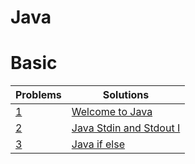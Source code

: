 # Java

# Basic

| Problems                                                                   | Solutions                               |
| -------------------------------------------------------------------------- | --------------------------------------- |
| [1](https://www.hackerrank.com/challenges/welcome-to-java/problem)         | [Welcome to Java](welcome-to-java)      |
| [2](https://www.hackerrank.com/challenges/java-stdin-and-stdout-1/problem) | [Java Stdin and Stdout I](stdin-stdout) |
| [3](https://www.hackerrank.com/challenges/java-if-else/problem)            | [Java if else](if-else)                 |

